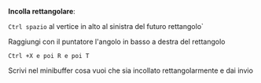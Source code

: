 **Incolla rettangolare**: 

`Ctrl spazio` al vertice in alto al sinistra del futuro rettangolo`

Raggiungi con il puntatore l'angolo in basso a destra del rettangolo

`Ctrl +X e poi R e poi T`

Scrivi nel minibuffer cosa vuoi che sia incollato rettangolarmente e dai invio
